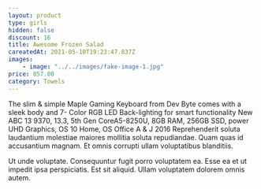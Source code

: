 ```yaml
---
layout: product
type: girls
hidden: false
discount: 16
title: Awesome Frozen Salad
careatedAt: 2021-05-10T19:23:47.837Z
images:
    - image: "../../images/fake-image-1.jpg"
price: 857.00
category: Towels
---
```

The slim & simple Maple Gaming Keyboard from Dev Byte comes with a sleek body and 7- Color RGB LED Back-lighting for smart functionality
New ABC 13 9370, 13.3, 5th Gen CoreA5-8250U, 8GB RAM, 256GB SSD, power UHD Graphics, OS 10 Home, OS Office A & J 2016
Reprehenderit soluta laudantium molestiae maiores mollitia soluta repudiandae. Quam quas id accusantium magnam. Et omnis corrupti ullam voluptatibus blanditiis.
 Ut unde voluptate. Consequuntur fugit porro voluptatem ea. Esse ea et ut impedit ipsa perspiciatis. Est sit aliquid. Ullam voluptatem dolorem omnis autem.
